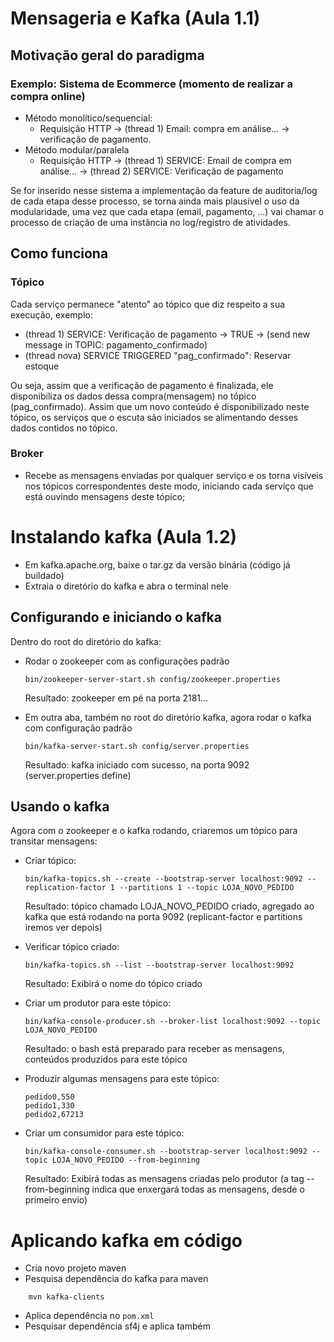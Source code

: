 # Mensageria e Kafka (Aula 1.1)
## Motivação geral do paradigma
### Exemplo: Sistema de Ecommerce (momento de realizar a compra online)
- Método monolítico/sequencial:
    - Requisição HTTP
    -> (thread 1) Email: compra em análise... -> verificação de pagamento.
- Método modular/paralela
    - Requisição HTTP
    -> (thread 1) SERVICE: Email de compra em análise...
    -> (thread 2) SERVICE: Verificação de pagamento

Se for inserido nesse sistema a implementação da feature de auditoria/log de cada etapa desse processo, se torna
ainda mais plausível o uso da modularidade, uma vez que cada etapa (email, pagamento, ...) vai chamar o processo
de criação de uma instância no log/registro de atividades.

## Como funciona
### Tópico
Cada serviço permanece "atento" ao tópico que diz respeito a sua execução, exemplo:
- (thread 1) SERVICE: Verificação de pagamento -> TRUE -> (send new message in TOPIC: pagamento_confirmado)
- (thread nova) SERVICE TRIGGERED "pag_confirmado": Reservar estoque

Ou seja, assim que a verificação de pagamento é finalizada, ele disponibiliza os dados dessa compra(mensagem) no tópico (pag_confirmado). Assim que um novo conteúdo é disponibilizado neste tópico, os serviços que o escuta são iniciados
se alimentando desses dados contidos no tópico.

### Broker
- Recebe as mensagens enviadas por qualquer serviço e os torna visíveis nos tópicos correspondentes
deste modo, iniciando cada serviço que está ouvindo mensagens deste tópico;

# Instalando kafka (Aula 1.2)
- Em kafka.apache.org, baixe o tar.gz da versão binária (código já buildado)
- Extraia o diretório do kafka e abra o terminal nele

## Configurando e iniciando o kafka
Dentro do root do diretório do kafka:
- Rodar o zookeeper com as configurações padrão 
    
    ```
    bin/zookeeper-server-start.sh config/zookeeper.properties
    ```
    Resultado: zookeeper em pé na porta 2181...

- Em outra aba, também no root do diretório kafka, agora rodar o kafka com configuração padrão
    
    ```
    bin/kafka-server-start.sh config/server.properties
    ```
    Resultado: kafka iniciado com sucesso, na porta 9092 (server.properties define)

## Usando o kafka
Agora com o zookeeper e o kafka rodando, criaremos um tópico para transitar mensagens:
- Criar tópico: 
    
    ```
    bin/kafka-topics.sh --create --bootstrap-server localhost:9092 --replication-factor 1 --partitions 1 --topic LOJA_NOVO_PEDIDO
    ```
    Resultado: tópico chamado LOJA_NOVO_PEDIDO criado, agregado ao kafka que está rodando na porta 9092 (replicant-factor e partitions iremos ver depois)

- Verificar tópico criado:
    
    ```
    bin/kafka-topics.sh --list --bootstrap-server localhost:9092
    ```
    Resultado: Exibirá o nome do tópico criado

- Criar um produtor para este tópico:
    
    ```
    bin/kafka-console-producer.sh --broker-list localhost:9092 --topic LOJA_NOVO_PEDIDO
    ```
    Resultado: o bash está preparado para receber as mensagens, conteúdos produzidos para este tópico

- Produzir algumas mensagens para este tópico:
    ```
    pedido0,550
    pedido1,330
    pedido2,67213
    ```

- Criar um consumidor para este tópico:
    ```
    bin/kafka-console-consumer.sh --bootstrap-server localhost:9092 --topic LOJA_NOVO_PEDIDO --from-beginning
    ```
    Resultado: Exibirá todas as mensagens criadas pelo produtor (a tag --from-beginning indica que enxergará todas as mensagens, desde o primeiro envio)

# Aplicando kafka em código

- Cria novo projeto maven
- Pesquisa dependência do kafka para maven 
```
    mvn kafka-clients
```
- Aplica dependência no ```pom.xml```
- Pesquisar dependência sf4j e aplica também

